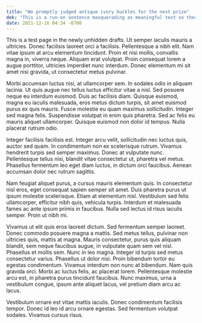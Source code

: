 ```yaml
---
title: "We promptly judged antique ivory buckles for the next prize"
dek: "This is a run-on sentence masquerading as meaningful text so there."
date: 2021-12-16 04:34 -0700
---
```

This is a test page in the newly unhidden drafts. Ut semper iaculis mauris a ultricies. Donec facilisis laoreet orci a facilisis.<!--more--> Pellentesque a nibh elit. Nam vitae ipsum at arcu elementum tincidunt. Proin et nisi mollis, convallis magna in, viverra neque. Aliquam erat volutpat. Proin consequat lorem a augue porttitor, ultricies imperdiet nunc interdum. Donec elementum mi sit amet nisi gravida, ut consectetur metus pulvinar.

Morbi accumsan luctus nisi, at ullamcorper sem. In sodales odio in aliquam lacinia. Ut quis augue nec tellus luctus efficitur vitae a nisl. Sed posuere neque eu interdum euismod. Duis ac facilisis diam. Quisque euismod, magna eu iaculis malesuada, eros metus dictum turpis, sit amet euismod purus ex quis mauris. Fusce molestie eu quam maximus sollicitudin. Integer sed magna felis. Suspendisse volutpat in enim quis pharetra. Sed ac felis eu mauris aliquet ullamcorper. Quisque euismod non dolor id tempus. Nulla placerat rutrum odio.

Integer facilisis facilisis est. Integer arcu velit, sollicitudin nec luctus quis, auctor sed quam. In condimentum non ex scelerisque rutrum. Vivamus hendrerit turpis sed semper maximus. Donec at vulputate nunc. Pellentesque tellus nisi, blandit vitae consectetur ut, pharetra vel metus. Phasellus fermentum leo eget diam luctus, in dictum orci faucibus. Aenean accumsan dolor nec rutrum sagittis.

Nam feugiat aliquet purus, a cursus mauris elementum quis. In consectetur nisl eros, eget consequat sapien semper sit amet. Duis pharetra purus ut ipsum molestie scelerisque. Etiam at elementum nisl. Vestibulum sed felis ullamcorper, efficitur nibh quis, vehicula turpis. Interdum et malesuada fames ac ante ipsum primis in faucibus. Nulla sed lectus id risus iaculis semper. Proin ut nibh mi.

Vivamus ut elit quis eros laoreet dictum. Sed fermentum semper laoreet. Donec commodo posuere magna a mattis. Sed metus tellus, pulvinar non ultricies quis, mattis at magna. Mauris consectetur, purus quis aliquam blandit, sem neque faucibus augue, in vulputate quam sem vel nisl. Phasellus et mollis sem. Nunc in leo magna. Integer id turpis sed metus consectetur varius. Phasellus ut dolor nisi. Proin bibendum tortor eu egestas condimentum. Vivamus interdum non nunc at bibendum. Nam quis gravida orci. Morbi ac luctus felis, ac placerat lorem. Pellentesque molestie arcu est, in pharetra purus tincidunt faucibus. Nunc maximus, urna a vestibulum congue, ipsum ante aliquet lacus, vel pretium diam arcu ac lacus.

Vestibulum ornare est vitae mattis iaculis. Donec condimentum facilisis tempor. Donec id leo id arcu ornare egestas. Sed fermentum volutpat sodales. Vivamus cursus risus.
